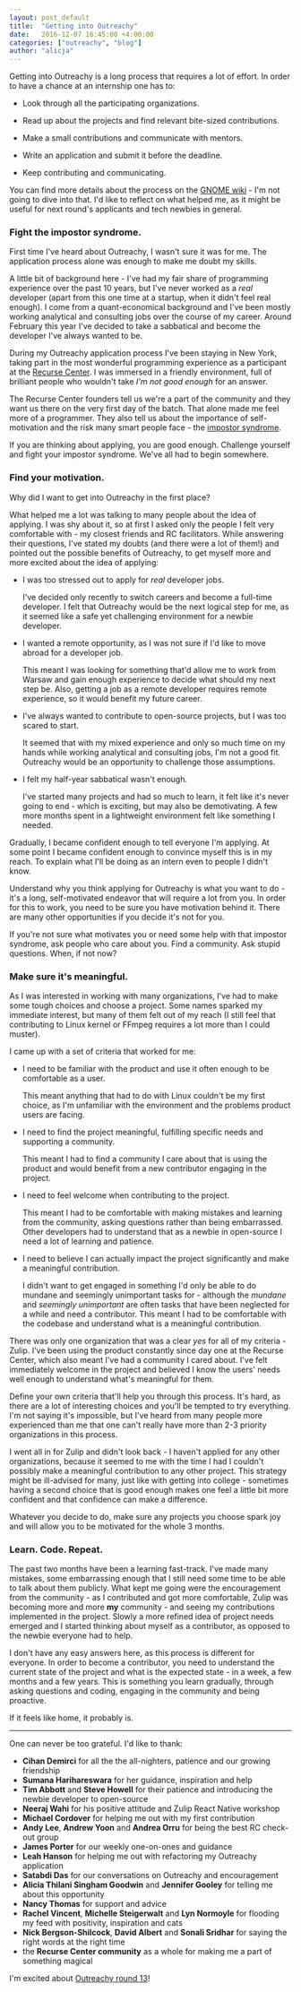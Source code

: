 ```yaml
---
layout: post_default
title:  "Getting into Outreachy"
date:   2016-12-07 16:45:00 +4:00:00
categories: ["outreachy", "blog"]
author: "alicja"
---
```


Getting into Outreachy is a long process that requires a lot of effort. In order to have a chance at an internship one has to:

  * Look through all the participating organizations.

  * Read up about the projects and find relevant bite-sized contributions.

  * Make a small contributions and communicate with mentors.

  * Write an application and submit it before the deadline.

  * Keep contributing and communicating.

You can find more details about the process on the [GNOME wiki](https://wiki.gnome.org/Outreachy) - I'm not going to dive into that. I'd like to reflect on what helped me, as it might be useful for next round's applicants and tech newbies in general.

### Fight the impostor syndrome.

First time I've heard about Outreachy, I wasn't sure it was for me. The application process alone was enough to make me doubt my skills.

A little bit of background here - I've had my fair share of programming experience over the past 10 years, but I've never worked as a *real* developer (apart from this one time at a startup, when it didn't feel real enough). I come from a quant-economical background and I've been mostly working analytical and consulting jobs over the course of my career. Around February this year I've decided to take a sabbatical and become the developer I've always wanted to be.

During my Outreachy application process I've been staying in New York, taking part in the most wonderful programming experience as a participant at the [Recurse Center](https://www.recurse.com/). I was immersed in a friendly environment, full of brilliant people who wouldn't take *I'm not good enough* for an answer.

The Recurse Center founders tell us we're a part of the community and they want us there on the very first day of the batch. That alone made me feel more of a programmer. They also tell us about the importance of self-motivation and the risk many smart people face - the [impostor syndrome](https://www.wikiwand.com/en/Impostor_syndrome).

If you are thinking about applying, you are good enough. Challenge yourself and fight your impostor syndrome. We've all had to begin somewhere.

### Find your motivation.

Why did I want to get into Outreachy in the first place?

What helped me a lot was talking to many people about the idea of applying. I was shy about it, so at first I asked only the people I felt very comfortable with - my closest friends and RC facilitators. While answering their questions, I've stated my doubts (and there were a lot of them!) and pointed out the possible benefits of Outreachy, to get myself more and more excited about the idea of applying:

* I was too stressed out to apply for *real* developer jobs.

  I've decided only recently to switch careers and become a full-time developer. I felt that Outreachy would be the next logical step for me, as it seemed like a safe yet challenging environment for a newbie developer.

* I wanted a remote opportunity, as I was not sure if I'd like to move abroad for a developer job.

  This meant I was looking for something that'd allow me to work from Warsaw and gain enough experience to decide what should my next step be. Also, getting a job as a remote developer requires remote experience, so it would benefit my future career.

* I've always wanted to contribute to open-source projects, but I was too scared to start.

  It seemed that with my mixed experience and only so much time on my hands while working analytical and consulting jobs, I'm not a good fit. Outreachy would be an opportunity to challenge those assumptions.

* I felt my half-year sabbatical wasn't enough.

  I've started many projects and had so much to learn, it felt like it's never going to end - which is exciting, but may also be demotivating. A few more months spent in a lightweight environment felt like something I needed.

Gradually, I became confident enough to tell everyone I'm applying. At some point I became confident enough to convince myself this is in my reach. To explain what I'll be doing as an intern even to people I didn't know.

Understand why you think applying for Outreachy is what you want to do - it's a long, self-motivated endeavor that will require a lot from you. In order for this to work, you need to be sure you have motivation behind it. There are many other opportunities if you decide it's not for you.

If you're not sure what motivates you or need some help with that impostor syndrome, ask people who care about you. Find a community. Ask stupid questions. When, if not now?

### Make sure it's meaningful.

As I was interested in working with many organizations, I've had to make some tough choices and choose a project. Some names sparked my immediate interest, but many of them felt out of my reach (I still feel that contributing to Linux kernel or FFmpeg requires a lot more than I could muster).

I came up with a set of criteria that worked for me:

* I need to be familiar with the product and use it often enough to be comfortable as a user.

  This meant anything that had to do with Linux couldn't be my first choice, as I'm unfamiliar with the environment and the problems product users are facing.

* I need to find the project meaningful, fulfilling specific needs and supporting a community.

  This meant I had to find a community I care about that is using the product and would benefit from a new contributor engaging in the project.

* I need to feel welcome when contributing to the project.

  This meant I had to be comfortable with making mistakes and learning from the community, asking questions rather than being embarrassed. Other developers had to understand that as a newbie in open-source I need a lot of learning and patience.

* I need to believe I can actually impact the project significantly and make a meaningful contribution.

  I didn't want to get engaged in something I'd only be able to do mundane and seemingly unimportant tasks for - although the *mundane* and *seemingly unimportant* are often tasks that have been neglected for a while and need a contributor. This meant I had to be comfortable with the codebase and understand what is a meaningful contribution.

There was only one organization that was a clear *yes* for all of my criteria - Zulip. I've been using the product constantly since day one at the Recurse Center, which also meant I've had a community I cared about. I've felt immediately welcome in the project and believed I know the users' needs well enough to understand what's meaningful for them.

Define your own criteria that'll help you through this process. It's hard, as there are a lot of interesting choices and you'll be tempted to try everything. I'm not saying it's impossible, but I've heard from many people more experienced than me that one can't really have more than 2-3 priority organizations in this process.

I went all in for Zulip and didn't look back - I haven't applied for any other organizations, because it seemed to me with the time I had I couldn't possibly make a meaningful contribution to any other project. This strategy might be ill-advised for many, just like with getting into college - sometimes having a second choice that is good enough makes one feel a little bit more confident and that confidence can make a difference.

Whatever you decide to do, make sure any projects you choose spark joy and will allow you to be motivated for the whole 3 months.

### Learn. Code. Repeat.

The past two months have been a learning fast-track. I've made many mistakes, some embarrassing enough that I still need some time to be able to talk about them publicly. What kept me going were the encouragement from the community - as I contributed and got more comfortable, Zulip was becoming more and more **my** community - and seeing my contributions implemented in the project. Slowly a more refined idea of project needs emerged and I started thinking about myself as a contributor, as opposed to the newbie everyone had to help.

I don't have any easy answers here, as this process is different for everyone. In order to become a contributor, you need to understand the current state of the project and what is the expected state - in a week, a few months and a few years. This is something you learn gradually, through asking questions and coding, engaging in the community and being proactive.

If it feels like home, it probably is.

***

One can never be too grateful. I'd like to thank:

- **Cihan Demirci** for all the the all-nighters, patience and our growing friendship
- **Sumana Harihareswara** for her guidance, inspiration and help
- **Tim Abbott** and **Steve Howell** for their patience and introducing the newbie developer to open-source
- **Neeraj Wahi** for his positive attitude and Zulip React Native workshop
- **Michael Cordover** for helping me out with my first contribution
- **Andy Lee**, **Andrew Yoon** and **Andrea Orru** for being the best RC check-out group
- **James Porter** for our weekly one-on-ones and guidance
- **Leah Hanson** for helping me out with refactoring my Outreachy application
- **Satabdi Das** for our conversations on Outreachy and encouragement
- **Alicia Thilani Singham Goodwin** and **Jennifer Gooley** for telling me about this opportunity
- **Nancy Thomas** for support and advice
- **Rachel Vincent**, **Michelle Steigerwalt** and **Lyn Normoyle** for flooding my feed with positivity, inspiration and cats
- **Nick Bergson-Shilcock**, **David Albert** and **Sonali Sridhar** for saying the right words at the right time
- the **Recurse Center community** as a whole for making me a part of something magical

I'm excited about [Outreachy round 13](https://wiki.gnome.org/Outreachy/2016/DecemberMarch)!

